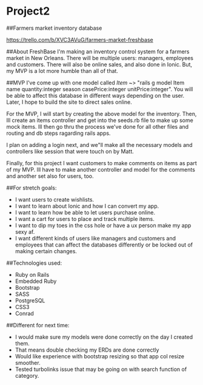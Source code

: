 # Project2
##Farmers market inventory database

https://trello.com/b/XVC3AVuG/farmers-market-freshbase

##About FreshBase
I'm making an inventory control system for a farmers market in New Orleans.
There will be multiple users: managers, employees and customers.
There will also be online sales, and also done in Ionic.
But, my MVP is a lot more humble than all of that.

##MVP
I've come up with one model called *Item* ~> 
"rails g model Item name quantity:integer season casePrice:integer unitPrice:integer". 
You will be able to affect this database in different ways depending on the user.
Later, I hope to build the site to direct sales online.

For the MVP, I will start by creating the above model for the inventory. 
Then, Ill create an items controller and get into the seeds.rb file to make up 
some mock items. Ill then go thru the process we've done for all other files 
and routing and db steps ragarding rails apps. 

I plan on adding a login next, and we"ll make all the necessary models and 
controllers like session that were touch on by Matt. 

Finally, for this project I want customers to make comments on items as part of 
my MVP. Ill have to make another controller and model for the comments and 
another set also for users, too.  

##For stretch goals: 
* I want users to create wishlists. 
* I want to learn about Ionic and how I can convert my app.
* I want to learn how be able to let users purchase online.
* I want a cart for users to place and track multiple items.
* I want to dip my toes in the css hole or have a ux person make my app sexy af.
* I want different kinds of users like managers and customers and employees that
can affect the databases differently or be locked out of making certain changes.

##Technologies used:
* Ruby on Rails
* Embedded Ruby 
* Bootstrap
* SASS
* PostgreSQL
* CSS3
* Conrad


##Different for next time:
* I would make sure my models were done correctly on the day I created them.
* That means double checking my ERDs are done correctly
* Would like experience with bootstrap resizing so that app col resize smoother.
* Tested turbolinks issue that may be going on with search function of category.
